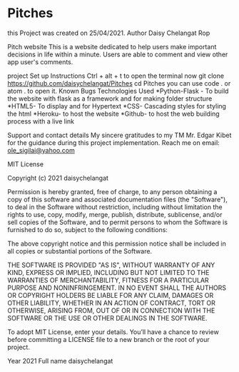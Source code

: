 # Pitches
this Project was created on 25/04/2021.
Author
Daisy Chelangat Rop

Pitch website
This is a website dedicated to help users make important decisions in life within a minute. Users are able to comment and view other app user's comments.

project Set up Instructions
Ctrl + alt + t to open the terminal
now git clone https://github.com/daisychelangat/Pitches
cd Pitches
you can use code . or atom . to open it.
Known Bugs
Technologies Used
*Python-Flask - To build the website with flask as a framework and for making folder structure *HTML5- To display and for Hypertext *CSS- Cascading styles for styling the html *Heroku- to host the website *Github- to host the web building process with a live link

Support and contact details
My sincere gratitudes to my TM Mr. Edgar Kibet for the guidance during this project implementation. Reach me on email: ole_sigilai@yahoo.com

MIT License

Copyright (c) 2021 daisychelangat

Permission is hereby granted, free of charge, to any person obtaining a copy
of this software and associated documentation files (the "Software"), to deal
in the Software without restriction, including without limitation the rights
to use, copy, modify, merge, publish, distribute, sublicense, and/or sell
copies of the Software, and to permit persons to whom the Software is
furnished to do so, subject to the following conditions:

The above copyright notice and this permission notice shall be included in all
copies or substantial portions of the Software.

THE SOFTWARE IS PROVIDED "AS IS", WITHOUT WARRANTY OF ANY KIND, EXPRESS OR
IMPLIED, INCLUDING BUT NOT LIMITED TO THE WARRANTIES OF MERCHANTABILITY,
FITNESS FOR A PARTICULAR PURPOSE AND NONINFRINGEMENT. IN NO EVENT SHALL THE
AUTHORS OR COPYRIGHT HOLDERS BE LIABLE FOR ANY CLAIM, DAMAGES OR OTHER
LIABILITY, WHETHER IN AN ACTION OF CONTRACT, TORT OR OTHERWISE, ARISING FROM,
OUT OF OR IN CONNECTION WITH THE SOFTWARE OR THE USE OR OTHER DEALINGS IN THE
SOFTWARE.

To adopt MIT License, enter your details. You’ll have a chance to review before committing a LICENSE file to a new branch or the root of your project.

Year 2021 Full name daisychelangat

